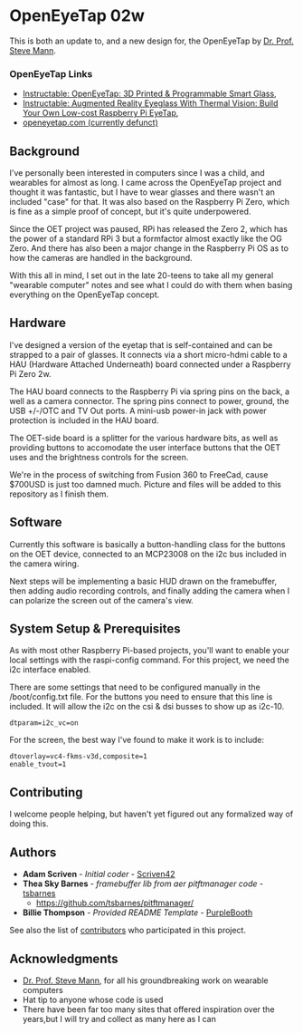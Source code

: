 # OpenEyeTap 02w

This is both an update to, and a new design for, the OpenEyeTap by [Dr. Prof. Steve Mann](https://www.eecg.utoronto.ca/~mann/).

### OpenEyeTap Links

- [Instructable: OpenEyeTap: 3D Printed & Programmable Smart Glass](https://www.instructables.com/OpenEyeTap-3D-Printed-Programmable-Smart-Glass/),
- [Instructable: Augmented Reality Eyeglass With Thermal Vision: Build Your Own Low-cost Raspberry Pi EyeTap](https://www.instructables.com/Augmented-Reality-Eyeglass-With-Thermal-Vision-Bui/),
- [openeyetap.com (currently defunct)](https://openeyetap.com/)


## Background

I've personally been interested in computers since I was a child, and wearables for almost as
long. I came across the OpenEyeTap project and thought it was fantastic, but I have to wear glasses and there
wasn't an included "case" for that. It was also based on the Raspberry Pi Zero, which is fine as a simple proof
of concept, but it's quite underpowered.

Since the OET project was paused, RPi has released the Zero 2, which has the power of a standard RPi 3 but a
formfactor almost exactly like the OG Zero. And there has also been a major change in the Raspberry Pi OS as to
how the cameras are handled in the background.

With this all in mind, I set out in the late 20-teens to take all my general "wearable computer" notes and
see what I could do with them when basing everything on the OpenEyeTap concept.


## Hardware

I've designed a version of the eyetap that is self-contained and can be strapped to a pair of glasses. It
connects via a short micro-hdmi cable to a HAU (Hardware Attached Underneath) board connected under a
Raspberry Pi Zero 2w.

The HAU board connects to the Raspberry Pi via spring pins on the back, a well as a camera connector. The spring
pins connect to power, ground, the USB +/-/OTC and TV Out ports. A mini-usb power-in jack with power protection is
included in the HAU board.

The OET-side board is a splitter for the various hardware bits, as well as providing buttons to accomodate the
user interface buttons that the OET uses and the brightness controls for the screen.

We're in the process of switching from Fusion 360 to FreeCad, cause $700USD is just too damned much. Picture and
files will be added to this repository as I finish them.


## Software

Currently this software is basically a button-handling class for the buttons on the OET device, connected to an
MCP23008 on the i2c bus included in the camera wiring.

Next steps will be implementing a basic HUD drawn on the framebuffer, then adding audio recording controls,
and finally adding the camera when I can polarize the screen out of the camera's view.


## System Setup & Prerequisites

As with most other Raspberry Pi-based projects, you'll want to enable your local settings with the raspi-config
command. For this project, we need the i2c interface enabled.

There are some settings that need to be configured manually in the /boot/config.txt file. For the buttons
you need to ensure that this line is included. It will allow the i2c on the csi & dsi busses to show up as i2c-10.

```
dtparam=i2c_vc=on
```

For the screen, the best way I've found to make it work is to include:

```
dtoverlay=vc4-fkms-v3d,composite=1
enable_tvout=1
```


## Contributing

I welcome people helping, but haven't yet figured out any formalized way of doing this.


## Authors

  - **Adam Scriven** - *Initial coder* -
    [Scriven42](https://github.com/Scriven42)
  - **Thea Sky Barnes** - *framebuffer lib from aer pitftmanager code* -
    [tsbarnes](https://github.com/tsbarnes)      
    - https://github.com/tsbarnes/pitftmanager/
  - **Billie Thompson** - *Provided README Template* -
    [PurpleBooth](https://github.com/PurpleBooth)

See also the list of
[contributors](https://github.com/Scriven42/oet02w/contributors)
who participated in this project.


## Acknowledgments

  - [Dr. Prof. Steve Mann](https://www.eecg.utoronto.ca/~mann/), for all his groundbreaking work on wearable computers
  - Hat tip to anyone whose code is used
  - There have been far too many sites that offered inspiration over the years,but I will try and collect as many here as I can

